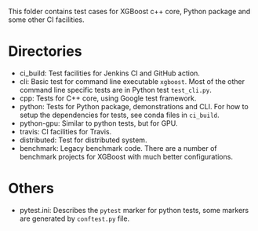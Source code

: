 This folder contains test cases for XGBoost c++ core, Python package and some other CI
facilities.

# Directories
  * ci_build:  Test facilities for Jenkins CI and GitHub action.
  * cli: Basic test for command line executable `xgboost`.  Most of the other command line
    specific tests are in Python test `test_cli.py`.
  * cpp: Tests for C++ core, using Google test framework.
  * python: Tests for Python package, demonstrations and CLI.  For how to setup the
    dependencies for tests, see conda files in `ci_build`.
  * python-gpu: Similar to python tests, but for GPU.
  * travis: CI facilities for Travis.
  * distributed: Test for distributed system.
  * benchmark: Legacy benchmark code.  There are a number of benchmark projects for
    XGBoost with much better configurations.

# Others
  * pytest.ini: Describes the `pytest` marker for python tests, some markers are generated
    by `conftest.py` file.
